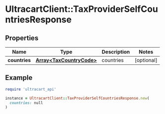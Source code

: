 # UltracartClient::TaxProviderSelfCountriesResponse

## Properties

| Name | Type | Description | Notes |
| ---- | ---- | ----------- | ----- |
| **countries** | [**Array&lt;TaxCountryCode&gt;**](TaxCountryCode.md) | countries | [optional] |

## Example

```ruby
require 'ultracart_api'

instance = UltracartClient::TaxProviderSelfCountriesResponse.new(
  countries: null
)
```

